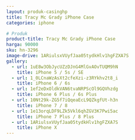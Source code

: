 ```yaml
---
layout: produk-casinghp
title: Tracy Mc Grady iPhone Case
categories: iphone

# Produk
product-title: Tracy Mc Grady iPhone Case
harga: 90000
sku: hn-3296
image-drive: 1ARiulsxVUyfJaa05tydkHlv1hgFZXA7S
gallery:
  - url: 1uE8w3ObJycUZzDJnG4MlGvAOvTUQM9hN
    title: iPhone 5 / 5s / SE
  - url: 1_0LCnaWzAsXt2cfeXzi-z3RYkhv2t8_i
    title: iPhone 6 / 6s
  - url: 1ef2eDxOldkVAN6tvaNRPScOl9GQVhzdg
    title: iPhone 6 Plus / 6s Plus
  - url: 10Nt29k-ZG5f7iQqeaEcL9QZkgfUt-h3n
    title: iPhone 7 / 8
  - url: 1e13orqLDF9LZk5Vkl6qhZGV3K7Pwi5ac
    title: iPhone 7 Plus / 8 Plus
  - url: 1ARiulsxVUyfJaa05tydkHlv1hgFZXA7S
    title: iPhone X
---
```


